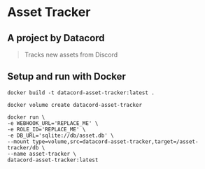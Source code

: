 # Asset Tracker

## A project by Datacord

> Tracks new assets from Discord

## Setup and run with Docker

```docker
docker build -t datacord-asset-tracker:latest .
```

```docker
docker volume create datacord-asset-tracker
```

```docker
docker run \
-e WEBHOOK_URL='REPLACE_ME' \
-e ROLE_ID='REPLACE_ME' \
-e DB_URL='sqlite://db/asset.db' \
--mount type=volume,src=datacord-asset-tracker,target=/asset-tracker/db \
--name asset-tracker \
datacord-asset-tracker:latest
```
